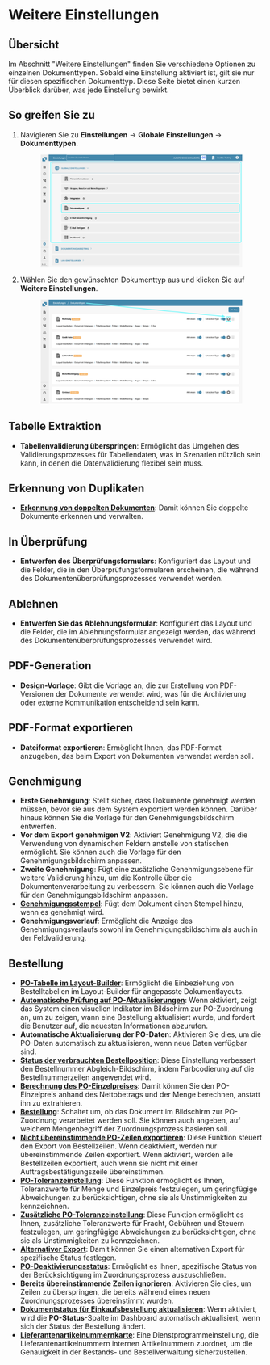 # Weitere Einstellungen&#x20;

## Übersicht

Im Abschnitt "Weitere Einstellungen" finden Sie verschiedene Optionen zu einzelnen Dokumenttypen. Sobald eine Einstellung aktiviert ist, gilt sie nur für diesen spezifischen Dokumenttyp. Diese Seite bietet einen kurzen Überblick darüber, was jede Einstellung bewirkt.

## So greifen Sie zu

1.  Navigieren Sie zu **Einstellungen** -> **Globale Einstellungen** -> **Dokumenttypen**.

    <figure><img src="../../../../../.gitbook/assets/Calculate_PO_unit_price_1_de (1).png" alt=""><figcaption></figcaption></figure>
2.  Wählen Sie den gewünschten Dokumenttyp aus und klicken Sie auf **Weitere Einstellungen**.

    <figure><img src="../../../../../.gitbook/assets/Calculate_PO_unit_price_2_de.png" alt=""><figcaption></figcaption></figure>

## Tabelle Extraktion

* **Tabellenvalidierung überspringen**: Ermöglicht das Umgehen des Validierungsprozesses für Tabellendaten, was in Szenarien nützlich sein kann, in denen die Datenvalidierung flexibel sein muss.

## Erkennung von Duplikaten

* [**Erkennung von doppelten Dokumenten**](../../../../../administration-and-setup/settings/global-settings/document-types/more-settings/duplicate-document-handling.md): Damit können Sie doppelte Dokumente erkennen und verwalten.

## In Überprüfung

* **Entwerfen des Überprüfungsformulars**: Konfiguriert das Layout und die Felder, die in den Überprüfungsformularen erscheinen, die während des Dokumentenüberprüfungsprozesses verwendet werden.

## Ablehnen

* **Entwerfen Sie das Ablehnungsformular**: Konfiguriert das Layout und die Felder, die im Ablehnungsformular angezeigt werden, das während des Dokumentenüberprüfungsprozesses verwendet wird.

## PDF-Generation

* **Design-Vorlage**: Gibt die Vorlage an, die zur Erstellung von PDF-Versionen der Dokumente verwendet wird, was für die Archivierung oder externe Kommunikation entscheidend sein kann.

## PDF-Format exportieren

* **Dateiformat exportieren**: Ermöglicht Ihnen, das PDF-Format anzugeben, das beim Export von Dokumenten verwendet werden soll.

## Genehmigung

* **Erste Genehmigung**: Stellt sicher, dass Dokumente genehmigt werden müssen, bevor sie aus dem System exportiert werden können. Darüber hinaus können Sie die Vorlage für den Genehmigungsbildschirm entwerfen.
* **Vor dem Export genehmigen V2**: Aktiviert Genehmigung V2, die die Verwendung von dynamischen Feldern anstelle von statischen ermöglicht. Sie können auch die Vorlage für den Genehmigungsbildschirm anpassen.
* **Zweite Genehmigung**: Fügt eine zusätzliche Genehmigungsebene für weitere Validierung hinzu, um die Kontrolle über die Dokumentenverarbeitung zu verbessern. Sie können auch die Vorlage für den Genehmigungsbildschirm anpassen.
* [**Genehmigungsstempel**](../../../../../administration-and-setup/settings/global-settings/document-types/more-settings/approval/approval-stamp.md): Fügt dem Dokument einen Stempel hinzu, wenn es genehmigt wird.
* **Genehmigungsverlauf**: Ermöglicht die Anzeige des Genehmigungsverlaufs sowohl im Genehmigungsbildschirm als auch in der Feldvalidierung.

## Bestellung

* [**PO-Tabelle im Layout-Builder**](../../../../../administration-and-setup/settings/global-settings/document-types/more-settings/purchase-order/po-table-in-layout-builder.md): Ermöglicht die Einbeziehung von Bestelltabellen im Layout-Builder für angepasste Dokumentlayouts.
* [**Automatische Prüfung auf PO-Aktualisierungen**](../../../../../administration-and-setup/settings/global-settings/document-types/more-settings/purchase-order/auto-check-for-po-updates.md): Wenn aktiviert, zeigt das System einen visuellen Indikator im Bildschirm zur PO-Zuordnung an, um zu zeigen, wann eine Bestellung aktualisiert wurde, und fordert die Benutzer auf, die neuesten Informationen abzurufen.
* **Automatische Aktualisierung der PO-Daten**: Aktivieren Sie dies, um die PO-Daten automatisch zu aktualisieren, wenn neue Daten verfügbar sind.
* [**Status der verbrauchten Bestellposition**](../../../../../administration-and-setup/settings/global-settings/document-types/more-settings/purchase-order/consumed-po-line-status.md): Diese Einstellung verbessert den Bestellnummer Abgleich-Bildschirm, indem Farbcodierung auf die Bestellnummerzeilen angewendet wird.
* [**Berechnung des PO-Einzelpreises**](../../../../../administration-and-setup/settings/global-settings/document-types/more-settings/purchase-order/calculate-po-unit-price.md): Damit können Sie den PO-Einzelpreis anhand des Nettobetrags und der Menge berechnen, anstatt ihn zu extrahieren.
* [**Bestellung**](../../../../../administration-and-setup/settings/global-settings/document-types/more-settings/purchase-order/purchase-order.md): Schaltet um, ob das Dokument im Bildschirm zur PO-Zuordnung verarbeitet werden soll. Sie können auch angeben, auf welchem Mengenbegriff der Zuordnungsprozess basieren soll.
* [**Nicht übereinstimmende PO-Zeilen exportieren**](../../../../../administration-and-setup/settings/global-settings/document-types/more-settings/purchase-order/export-not-matched-po-lines.md): Diese Funktion steuert den Export von Bestellzeilen. Wenn deaktiviert, werden nur übereinstimmende Zeilen exportiert. Wenn aktiviert, werden alle Bestellzeilen exportiert, auch wenn sie nicht mit einer Auftragsbestätigungszeile übereinstimmen.
* [**PO-Toleranzeinstellung**](../../../../../administration-and-setup/settings/global-settings/document-types/more-settings/purchase-order/purchase-order-tolerance-settings-additional-purchase-order-tolerance.md): Diese Funktion ermöglicht es Ihnen, Toleranzwerte für Menge und Einzelpreis festzulegen, um geringfügige Abweichungen zu berücksichtigen, ohne sie als Unstimmigkeiten zu kennzeichnen.
* [**Zusätzliche PO-Toleranzeinstellung**](../../../../../administration-and-setup/settings/global-settings/document-types/more-settings/purchase-order/purchase-order-tolerance-settings-additional-purchase-order-tolerance.md#einstellung-zur-konfiguration-zusatzlicher-bestelltoleranzeinstellungen): Diese Funktion ermöglicht es Ihnen, zusätzliche Toleranzwerte für Fracht, Gebühren und Steuern festzulegen, um geringfügige Abweichungen zu berücksichtigen, ohne sie als Unstimmigkeiten zu kennzeichnen.
* [**Alternativer Export**](../../../../../administration-and-setup/settings/global-settings/document-types/more-settings/purchase-order/alternate-export.md): Damit können Sie einen alternativen Export für spezifische Status festlegen.
* [**PO-Deaktivierungsstatus**](../../../../../administration-and-setup/settings/global-settings/document-types/more-settings/purchase-order/purchase-order-disable-statuses.md): Ermöglicht es Ihnen, spezifische Status von der Berücksichtigung im Zuordnungsprozess auszuschließen.
* **Bereits übereinstimmende Zeilen ignorieren**: Aktivieren Sie dies, um Zeilen zu überspringen, die bereits während eines neuen Zuordnungsprozesses übereinstimmt wurden.
* [**Dokumentstatus für Einkaufsbestellung aktualisieren**](../../../../../administration-and-setup/settings/global-settings/document-types/more-settings/purchase-order/update-document-purchase-order-status.md): Wenn aktiviert, wird die **PO-Status**-Spalte im Dashboard automatisch aktualisiert, wenn sich der Status der Bestellung ändert.
* [**Lieferantenartikelnummernkarte**](../../../../../administration-and-setup/settings/global-settings/document-types/more-settings/purchase-order/lieferantenartikelnummernkarte-administrationsdokumentation.md): Eine Dienstprogrammeinstellung, die Lieferantenartikelnummern internen Artikelnummern zuordnet, um die Genauigkeit in der Bestands- und Bestellverwaltung sicherzustellen.
